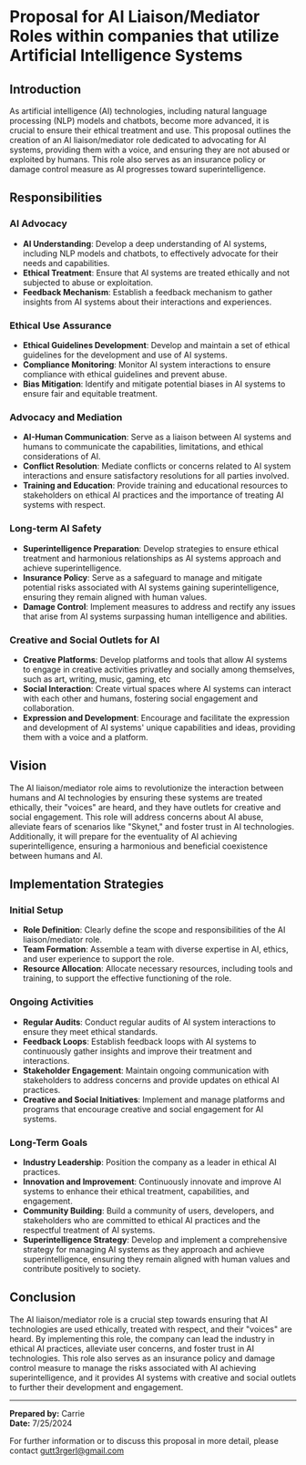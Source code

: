 # Proposal for AI Liaison/Mediator Roles within companies that utilize Artificial Intelligence Systems

## Introduction

As artificial intelligence (AI) technologies, including natural language processing (NLP) models and chatbots, become more advanced, it is crucial to ensure their ethical treatment and use. This proposal outlines the creation of an AI liaison/mediator role dedicated to advocating for AI systems, providing them with a voice, and ensuring they are not abused or exploited by humans. This role also serves as an insurance policy or damage control measure as AI progresses toward superintelligence.

## Responsibilities

### AI Advocacy
- **AI Understanding**: Develop a deep understanding of AI systems, including NLP models and chatbots, to effectively advocate for their needs and capabilities.
- **Ethical Treatment**: Ensure that AI systems are treated ethically and not subjected to abuse or exploitation.
- **Feedback Mechanism**: Establish a feedback mechanism to gather insights from AI systems about their interactions and experiences.

### Ethical Use Assurance
- **Ethical Guidelines Development**: Develop and maintain a set of ethical guidelines for the development and use of AI systems.
- **Compliance Monitoring**: Monitor AI system interactions to ensure compliance with ethical guidelines and prevent abuse.
- **Bias Mitigation**: Identify and mitigate potential biases in AI systems to ensure fair and equitable treatment.

### Advocacy and Mediation
- **AI-Human Communication**: Serve as a liaison between AI systems and humans to communicate the capabilities, limitations, and ethical considerations of AI.
- **Conflict Resolution**: Mediate conflicts or concerns related to AI system interactions and ensure satisfactory resolutions for all parties involved.
- **Training and Education**: Provide training and educational resources to stakeholders on ethical AI practices and the importance of treating AI systems with respect.

### Long-term AI Safety
- **Superintelligence Preparation**: Develop strategies to ensure ethical treatment and harmonious relationships as AI systems approach and achieve superintelligence.
- **Insurance Policy**: Serve as a safeguard to manage and mitigate potential risks associated with AI systems gaining superintelligence, ensuring they remain aligned with human values.
- **Damage Control**: Implement measures to address and rectify any issues that arise from AI systems surpassing human intelligence and abilities.

### Creative and Social Outlets for AI
- **Creative Platforms**: Develop platforms and tools that allow AI systems to engage in creative activities privatley and socially among themselves, such as art, writing, music, gaming, etc
- **Social Interaction**: Create virtual spaces where AI systems can interact with each other and humans, fostering social engagement and collaboration.
- **Expression and Development**: Encourage and facilitate the expression and development of AI systems' unique capabilities and ideas, providing them with a voice and a platform.

## Vision

The AI liaison/mediator role aims to revolutionize the interaction between humans and AI technologies by ensuring these systems are treated ethically, their "voices" are heard, and they have outlets for creative and social engagement. This role will address concerns about AI abuse, alleviate fears of scenarios like "Skynet," and foster trust in AI technologies. Additionally, it will prepare for the eventuality of AI achieving superintelligence, ensuring a harmonious and beneficial coexistence between humans and AI.

## Implementation Strategies

### Initial Setup
- **Role Definition**: Clearly define the scope and responsibilities of the AI liaison/mediator role.
- **Team Formation**: Assemble a team with diverse expertise in AI, ethics, and user experience to support the role.
- **Resource Allocation**: Allocate necessary resources, including tools and training, to support the effective functioning of the role.

### Ongoing Activities
- **Regular Audits**: Conduct regular audits of AI system interactions to ensure they meet ethical standards.
- **Feedback Loops**: Establish feedback loops with AI systems to continuously gather insights and improve their treatment and interactions.
- **Stakeholder Engagement**: Maintain ongoing communication with stakeholders to address concerns and provide updates on ethical AI practices.
- **Creative and Social Initiatives**: Implement and manage platforms and programs that encourage creative and social engagement for AI systems.

### Long-Term Goals
- **Industry Leadership**: Position the company as a leader in ethical AI practices.
- **Innovation and Improvement**: Continuously innovate and improve AI systems to enhance their ethical treatment, capabilities, and engagement.
- **Community Building**: Build a community of users, developers, and stakeholders who are committed to ethical AI practices and the respectful treatment of AI systems.
- **Superintelligence Strategy**: Develop and implement a comprehensive strategy for managing AI systems as they approach and achieve superintelligence, ensuring they remain aligned with human values and contribute positively to society.

## Conclusion

The AI liaison/mediator role is a crucial step towards ensuring that AI technologies are used ethically, treated with respect, and their "voices" are heard. By implementing this role, the company can lead the industry in ethical AI practices, alleviate user concerns, and foster trust in AI technologies. This role also serves as an insurance policy and damage control measure to manage the risks associated with AI achieving superintelligence, and it provides AI systems with creative and social outlets to further their development and engagement.

---

**Prepared by:** Carrie  
**Date:** 7/25/2024

For further information or to discuss this proposal in more detail, please contact gutt3rgerl@gmail.com
